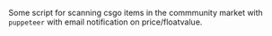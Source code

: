 Some script for scanning csgo items in the commmunity market with `puppeteer` with email notification on price/floatvalue. 